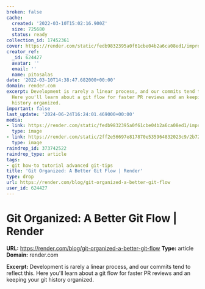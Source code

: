 ```yaml
---
broken: false
cache:
  created: '2022-03-10T15:02:16.900Z'
  size: 725680
  status: ready
collection_id: 17452361
cover: https://render.com/static/fedb9832395a0f61cbe04b2a6ca08ed1/improved-git-flow-2.png
creator_ref:
  _id: 624427
  avatar: ''
  email: ''
  name: pitosalas
date: '2022-03-10T14:38:47.682000+00:00'
domain: render.com
excerpt: Development is rarely a linear process, and our commits tend to reflect this.
  Here you'll learn about a git flow for faster PR reviews and an keeping your git
  history organized.
important: false
last_update: '2024-06-24T16:24:01.469000+00:00'
media:
- link: https://render.com/static/fedb9832395a0f61cbe04b2a6ca08ed1/improved-git-flow-2.png
  type: image
- link: https://render.com/static/2ff2e56697e817870e535964832023c9/2b72d/git-flow-logical-organized-commits-pr.png
  type: image
raindrop_id: 373742522
raindrop_type: article
tags:
- git how-to tutorial advanced git-tips
title: 'Git Organized: A Better Git Flow | Render'
type: drop
url: https://render.com/blog/git-organized-a-better-git-flow
user_id: 624427
---
```


# Git Organized: A Better Git Flow | Render

**URL:** https://render.com/blog/git-organized-a-better-git-flow
**Type:** article
**Domain:** render.com

**Excerpt:** Development is rarely a linear process, and our commits tend to reflect this. Here you'll learn about a git flow for faster PR reviews and an keeping your git history organized.
